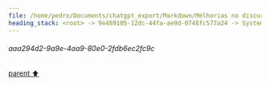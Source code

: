 ```yaml
---
file: /home/pedro/Documents/chatgpt_export/Markdown/Melhorias no discurso de formatura.md
heading_stack: <root> -> 9e489105-12dc-44fa-ae9d-0748fc577a24 -> System -> 0e1fb0b2-55a6-43c2-8a71-77a1ab256f13 -> System -> aaa294d2-9a9e-4aa9-80e0-2fdb6ec2fc9c
---
```

###### aaa294d2-9a9e-4aa9-80e0-2fdb6ec2fc9c
[parent ⬆️](#0e1fb0b2-55a6-43c2-8a71-77a1ab256f13)
